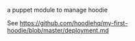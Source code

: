 a puppet module to manage hoodie

See https://github.com/hoodiehq/my-first-hoodie/blob/master/deployment.md
